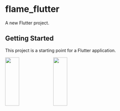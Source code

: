 # flame_flutter

A new Flutter project.

## Getting Started

This project is a starting point for a Flutter application.

<p>
<img src="https://github.com/bhargav0147/flappy_bird_game_flame/assets/119872080/399ea5e6-3446-43cd-84d9-583da0c87011" height="20%" width="30%" >
<img src="https://github.com/bhargav0147/flappy_bird_game_flame/assets/119872080/c692b6a2-a26b-4549-9955-097896fd0440" height="20%" width="30%" >
</p>
